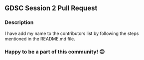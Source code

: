 ## GDSC Session 2 Pull Request

### Description

I have add my name to the contributors list by following the steps mentioned in the README.md file.

### Happy to be a part of this community! 😊